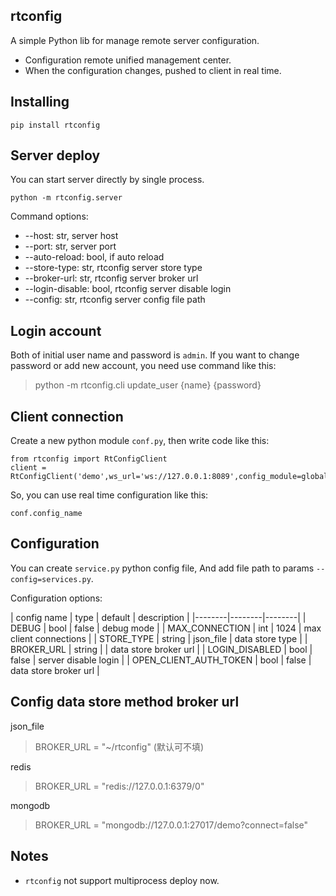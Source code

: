 ## rtconfig

A simple Python lib for manage remote server configuration. 
- Configuration remote unified management center.
- When the configuration changes, pushed to client in real time.

## Installing
```
pip install rtconfig
```

## Server deploy
You can start server directly by single process.
```
python -m rtconfig.server
```
Command options:
- --host: str, server host
- --port: str, server port
- --auto-reload: bool, if auto reload
- --store-type: str, rtconfig server store type
- --broker-url: str, rtconfig server broker url
- --login-disable: bool, rtconfig server disable login
- --config: str, rtconfig server config file path

## Login account
Both of initial user name and password is `admin`.
If you want to change password or add new account, you need use command like this:
>python -m rtconfig.cli update_user {name} {password}

## Client connection
Create a new python module `conf.py`, then write code like this:
```
from rtconfig import RtConfigClient
client = RtConfigClient('demo',ws_url='ws://127.0.0.1:8089',config_module=globals())
```
So, you can use real time configuration like this:
```
conf.config_name
```

## Configuration
You can create `service.py` python config file, And add file path to params `--config=services.py`. 

Configuration options:

| config name |  type  | default | description |
|--------|--------|--------|
|    DEBUG    | bool |   false   |    debug mode    |
|    MAX_CONNECTION  | int |  1024   |    max client connections    |
|    STORE_TYPE   | string  | json_file   |  data store type    |
|    BROKER_URL   |  string  |  |  data store broker url   |
|    LOGIN_DISABLED   |  bool  | false  |  server disable login   |
|    OPEN_CLIENT_AUTH_TOKEN   |  bool  | false |  data store broker url   |

## Config data store method broker url
json_file
>BROKER_URL = "~/rtconfig" (默认可不填)

redis
>BROKER_URL = "redis://127.0.0.1:6379/0"

mongodb
>BROKER_URL = "mongodb://127.0.0.1:27017/demo?connect=false"

## Notes
- `rtconfig` not support multiprocess deploy now.
